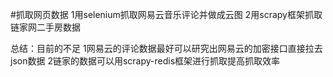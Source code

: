 #抓取网页数据
1用selenium抓取网易云音乐评论并做成云图
2用scrapy框架抓取链家网二手房数据

总结：目前的不足
1网易云的评论数据最好可以研究出网易云的加密接口直接拉去json数据
2链家的数据可以用scrapy-redis框架进行抓取提高抓取效率
